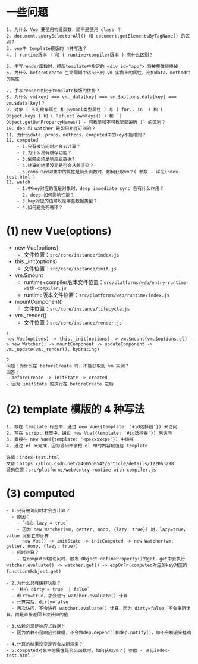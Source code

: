 # 一些问题
```
1. 为什么 Vue 要使用构造函数，而不是使用 class ？
2. document.querySelectorAll() 和 document.getElementsByTagName() 的区别？
3. vue中 template模版的 4种写法？
4. ( runtime版本 ) 和 ( runtime+compiler版本 ) 有什么区别？

5. 手写render函数时，模版template中指定的 <div id="app"> 将被整体替换掉
6. 为什么 beforeCreate 生命周期中访问不到 vm 实例上的属性，比如data，method中的属性

7. 手写render相比于template模版的优势？
8. 为什么 vm[key] === vm._data[key] === vm.$options.data[key] === vm.$data[key]？
9. 对象 ( 不可枚举属性 和 Symbol类型属性 ) 与 ( for...in  ) 和 ( Object.keys ) 和 ( Reflect.ownKeys() ) 和 `( Object.getOwnPropertyNames() - 可枚举和不可枚举都遍历 )` 的区别？
10. dep 和 watcher 是如何相互订阅的？
11. 为什么data，props，methods，computed中的key不能相同？
12. computed
    - 1.只有被访问时才会去计算？
    - 2.为什么具有缓存功能？
    - 3.依赖必须是响应式数据?
    - 4.计算的结果没变是否会从新渲染？
    - 5.computed对象中的属性是箭头函数时，如何获取vm？( 参数 - 详见index-test.html )
13. watch
    - 1.中key对应的值是对象时，deep immediate sync 各有什么作用？
    - 2. deep 如何影响性能？
    - 3.key对应的值可以是哪些数据类型？
    - 4.如何避免死循环？
```



# (1) new Vue(options)
- new Vue(options)
  - 文件位置：`src/core/instance/index.js`
- this._init(options)
  - 文件位置：`src/core/instance/init.js`
- vm.$mount
  - runtime+compiler版本文件位置：`src/platforms/web/entry-runtime-with-compiler.js`
  - runtime版本文件位置：`src/platforms/web/runtime/index.js`
- mountComponent()
  - 文件位置：`src/core/instance/lifecycle.js`
- vm._render()
  - 文件位置：`src/core/instance/render.js`
```
1
new Vue(options) -> this._init(options) -> vm.$mount(vm.$options.el) -> new Watcher() -> mountComponent -> updateComponent -> vm._update(vm._render(), hydrating)

2
问题：为什么在 beforeCreate 时，不能获取到 vm 实例？
回答：
- beforeCreate -> initState -> created
- 因为 initState 的执行在 beforeCreate 之后
```



# (2) template 模版的 4 种写法
```
1. 写在 template 标签中，通过 new Vue({template: '#id选择器'}) 来访问
2. 写在 script 标签中，通过 new Vue({template: '#id选择器'}) 来访问
3. 直接在 new Vue({template: '<p>xxxx<p>'}) 中编写
4. 通过 el 来完成，因为源码中会把 el 中的内容赋值给 template

详情：index-test.html
文章：https://blog.csdn.net/a460550542/article/details/122063298
源码位置：src/platforms/web/entry-runtime-with-compiler.js
```


# (3) computed
```
- 1.只有被访问时才会去计算？
  - 原因：
    - `核心 lazy = true`
    - 因为 new Watcher(vm, getter, noop, {lazy: true}) 时，lazy=true，value 没有立即计算
    - new Vue() -> initState -> initComputed -> new Watcher(vm, getter, noop, {lazy: true})
  - 何时计算？
    - 在computed被访问时，触发 Object.defineProperty()的get，get中会执行 watcher.evaluate() -> watcher.get() -> expOrFn(computed对应的key对应的function或object.get)

- 2.为什么具有缓存功能？
  - `核心 dirty = true || false`
  - dirty=true，才会进行 watcher.evaluate() 计算
  - 计算完后，dirty=false
  - 再次访问，不会进行 watcher.evaluate() 计算，因为 dirty=false，不会重新计算，而是直接返回上次计算的值

- 3.依赖必须是响应式数据?
  - 因为依赖不是响应式数据，不会做dep.depend()和dep.notify()，即不会和渲染挂钩

- 4.计算的结果没变是否会从新渲染？
- 5.computed对象中的属性是箭头函数时，如何获取vm？( 参数 - 详见index-test.html )
```